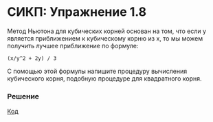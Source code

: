 # СИКП: Упражнение 1.8

Метод Ньютона для кубических корней основан на том, что если y является приближением к кубическому корню из x, то мы можем получить лучшее приближение по формуле:

```
(x/y^2 + 2y) / 3
```

С помощью этой формулы напишите процедуру вычисления кубического корня, подобную процедуре для квадратного корня.

### Решение
[Код](../../../src/exercise/1/1.8.clj)